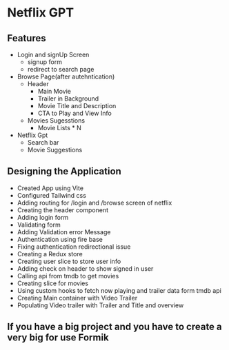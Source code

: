 # Netflix GPT

## Features

- Login and signUp Screen
  - signup form
  - redirect to search page
- Browse Page(after autehntication)
  - Header
    - Main Movie
    - Trailer in Background
    - Movie Title and Description
    - CTA to Play and View Info
  - Movies Sugesstions
    - Movie Lists * N
- Netflix Gpt
  - Search bar
  - Movie Suggestions

## Designing the Application

- Created App using Vite
- Configured Tailwind css
- Adding routing for /login and /browse screen of netflix
- Creating the header component
- Adding login form
- Validating form
- Adding Validation error Message
- Authentication using fire base
- Fixing authentication redirectional issue
- Creating a Redux store
- Creating user slice to store user info
- Adding check on header to show signed in user
- Calling api from tmdb to get movies
- Creating slice for movies
- Using custom hooks to fetch now playing and trailer data form tmdb api
- Creating Main container with Video Trailer 
- Populating Video trailer with Trailer and Title and overview

## If you have a big project and you have to create a very big for use Formik
